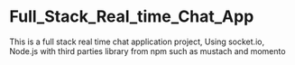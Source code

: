 # Full_Stack_Real_time_Chat_App
This is a full stack real time chat application project, 
Using socket.io, Node.js with third parties library from npm such as mustach and momento

